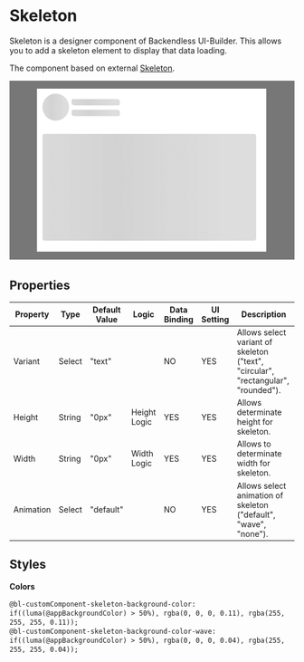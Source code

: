 # Skeleton

Skeleton is a designer component of Backendless UI-Builder. This allows you to add a skeleton element to display that data loading.

The component based on external [Skeleton](https://mui.com/material-ui/react-skeleton/).

<p align="center">
 <img src="./thumbnail.png" alt="main thumbnail" width="780"/>
</p>

## Properties

| Property  | Type   | Default Value | Logic        | Data Binding | UI Setting | Description                                                                       |
|-----------|--------|---------------|--------------|--------------|------------|-----------------------------------------------------------------------------------|
| Variant   | Select | "text"        |              | NO           | YES        | Allows select variant of skeleton ("text", "circular", "rectangular", "rounded"). |
| Height    | String | "0px"         | Height Logic | YES          | YES        | Allows determinate height for skeleton.                                           |
| Width     | String | "0px"         | Width Logic  | YES          | YES        | Allows to determinate width for skeleton.                                         |
| Animation | Select | "default"     |              | NO           | YES        | Allows select animation of skeleton ("default", "wave", "none").                  |


## Styles

**Colors**
````
@bl-customComponent-skeleton-background-color: if((luma(@appBackgroundColor) > 50%), rgba(0, 0, 0, 0.11), rgba(255, 255, 255, 0.11));
@bl-customComponent-skeleton-background-color-wave: if((luma(@appBackgroundColor) > 50%), rgba(0, 0, 0, 0.04), rgba(255, 255, 255, 0.04));
````
